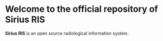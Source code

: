 # Welcome to the official repository of Sirius RIS

**Sirius RIS** is an open source radiological information system.
